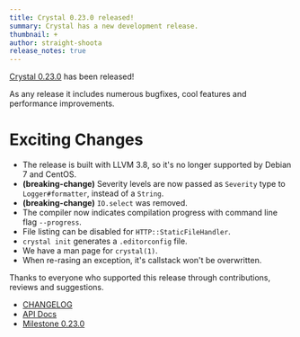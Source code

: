 ```yaml
---
title: Crystal 0.23.0 released!
summary: Crystal has a new development release.
thumbnail: +
author: straight-shoota
release_notes: true
---
```


[Crystal 0.23.0](https://github.com/crystal-lang/crystal/releases/tag/0.23.0) has been released!

As any release it includes numerous bugfixes, cool features and performance improvements.

# Exciting Changes

* The release is built with LLVM 3.8, so it's no longer supported by Debian 7 and CentOS.
* **(breaking-change)** Severity levels are now passed as `Severity` type to `Logger#formatter`, instead of a `String`.
* **(breaking-change)** `IO.select` was removed.
* The compiler now indicates compilation progress with command line flag `--progress`.
* File listing can be disabled for `HTTP::StaticFileHandler`.
* `crystal init` generates a `.editorconfig` file.
* We have a man page for `crystal(1)`.
* When re-rasing an exception, it's callstack won't be overwritten.

Thanks to everyone who supported this release through contributions, reviews and suggestions.

* [CHANGELOG](https://github.com/crystal-lang/crystal/releases/tag/0.23.0)
* [API Docs](https://crystal-lang.org/api/0.23.0)
* [Milestone 0.23.0](https://github.com/crystal-lang/crystal/issues?q=milestone%3A0.23.0)

